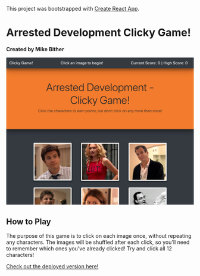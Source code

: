This project was bootstrapped with [Create React App](https://github.com/facebook/create-react-app).

# Arrested Development Clicky Game!

**Created by Mike Bither**

![Homepage](/img/screenshot.png)

## How to Play

The purpose of this game is to click on each image once, without repeating any characters. The images will be shuffled after each click, so you'll need to remember which ones you've already clicked! Try and click all 12 characters!

[Check out the deployed version here!](https://bliff182.github.io/movision/)
